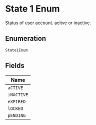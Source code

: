 
# State 1 Enum

Status of user account. acitve or inactive.

## Enumeration

`State1Enum`

## Fields

| Name |
|  --- |
| `aCTIVE` |
| `iNACTIVE` |
| `eXPIRED` |
| `lOCKED` |
| `pENDING` |

